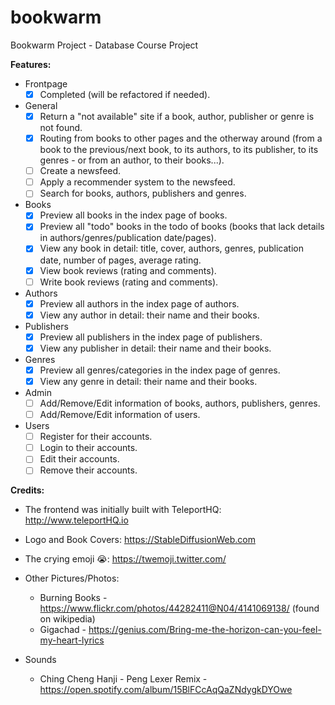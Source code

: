 # bookwarm

Bookwarm Project - Database Course Project

**Features:**

* Frontpage
  * [x] Completed (will be refactored if needed).
* General
  * [x] Return a "not available" site if a book, author, publisher or genre is not found.
  * [x] Routing from books to other pages and the otherway around (from a book to the previous/next book, to its authors, to its publisher, to its genres - or from an author, to their books...).
  * [ ] Create a newsfeed.
  * [ ] Apply a recommender system to the newsfeed.
  * [ ] Search for books, authors, publishers and genres.
* Books
  * [x] Preview all books in the index page of books.
  * [x] Preview all "todo" books in the todo of books (books that lack details in authors/genres/publication date/pages).
  * [x] View any book in detail: title, cover, authors, genres, publication date, number of pages, average rating.
  * [x] View book reviews (rating and comments).
  * [ ] Write book reviews (rating and comments).
* Authors
  * [x] Preview all authors in the index page of authors.
  * [x] View any author in detail: their name and their books.
* Publishers
  * [x] Preview all publishers in the index page of publishers.
  * [x] View any publisher in detail: their name and their books.
* Genres
  * [x] Preview all genres/categories in the index page of genres.
  * [x] View any genre in detail: their name and their books.
* Admin
  * [ ] Add/Remove/Edit information of books, authors, publishers, genres.
  * [ ] Add/Remove/Edit information of users.
* Users
  * [ ] Register for their accounts.
  * [ ] Login to their accounts.
  * [ ] Edit their accounts.
  * [ ] Remove their accounts.
  
**Credits:**

* The frontend was initially built with TeleportHQ: <http://www.teleportHQ.io>
* Logo and Book Covers: <https://StableDiffusionWeb.com>
* The crying emoji 😭: <https://twemoji.twitter.com/>

* Other Pictures/Photos:
  * Burning Books - <https://www.flickr.com/photos/44282411@N04/4141069138/> (found on wikipedia)
  * Gigachad - <https://genius.com/Bring-me-the-horizon-can-you-feel-my-heart-lyrics>

* Sounds
  * Ching Cheng Hanji - Peng Lexer Remix - <https://open.spotify.com/album/15BlFCcAqQaZNdygkDYOwe>